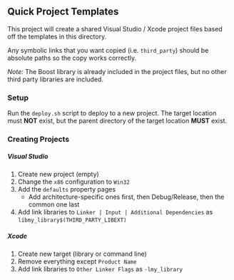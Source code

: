 ## Quick Project Templates ##

This project will create a shared Visual Studio / Xcode project files based off the templates in this directory.

Any symbolic links that you want copied (i.e. `third_party`) should be absolute paths so the copy works correctly.

_Note:_ The Boost library is already included in the project files, but no other third party libraries are included.


### Setup ###

Run the `deploy.sh` script to deploy to a new project.  The target location must **NOT** exist, but the parent directory of the target location **MUST** exist.


### Creating Projects ###

##### Visual Studio #####

 1.  Create new project (empty)
 2.  Change the `x86` configuration to `Win32`
 3.  Add the `defaults` property pages
     - Add architecture-specific ones first, then Debug/Release, then the common one last
 4.  Add link libraries to `Linker | Input | Additional Dependencies` as `libmy_library$(THIRD_PARTY_LIBEXT)`


##### Xcode #####

 1.  Create new target (library or command line)
 2.  Remove everything except `Product Name`
 3.  Add link libraries to `Other Linker Flags` as `-lmy_library`


